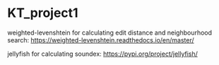 # KT_project1

weighted-levenshtein for calculating edit distance and neighbourhood search:
https://weighted-levenshtein.readthedocs.io/en/master/

jellyfish for calculating soundex:
https://pypi.org/project/jellyfish/
